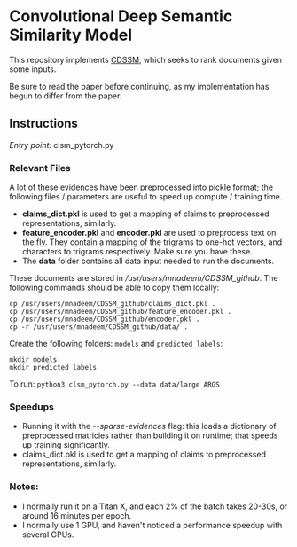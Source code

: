 # Convolutional Deep Semantic Similarity Model

This repository implements [CDSSM](http://www.iro.umontreal.ca/~lisa/pointeurs/ir0895-he-2.pdf), which seeks to rank documents given some inputs.

Be sure to read the paper before continuing, as my implementation has begun to differ from the paper.

## Instructions
*Entry point:* clsm_pytorch.py

### Relevant Files
A lot of these evidences have been preprocessed into pickle format; the following files / parameters are useful to speed up compute / training time.

- __claims_dict.pkl__ is used to get a mapping of claims to preprocessed representations, similarly.
- __feature_encoder.pkl__ and __encoder.pkl__ are used to preprocess text on the fly. They contain a mapping of the trigrams to one-hot vectors, and characters to trigrams respectively. Make sure you have these.
- The __data__ folder contains all data input needed to run the documents.

These documents are stored in _/usr/users/mnadeem/CDSSM_github_. The following commands should be able to copy them locally:

```
cp /usr/users/mnadeem/CDSSM_github/claims_dict.pkl .
cp /usr/users/mnadeem/CDSSM_github/feature_encoder.pkl .
cp /usr/users/mnadeem/CDSSM_github/encoder.pkl .
cp -r /usr/users/mnadeem/CDSSM_github/data/ .
```

Create the following folders: `models` and `predicted_labels`:
```
mkdir models
mkdir predicted_labels
```

To run: `python3 clsm_pytorch.py --data data/large ARGS`

### Speedups
- Running it with the _--sparse-evidences_ flag: this loads a dictionary of preprocessed matricies rather than building it on runtime; that speeds up training significantly.
- claims_dict.pkl is used to get a mapping of claims to preprocessed representations, similarly.

### Notes:
- I normally run it on a Titan X, and each 2% of the batch takes 20-30s, or around 16 minutes per epoch.
- I normally use 1 GPU, and haven't noticed a performance speedup with several GPUs.
